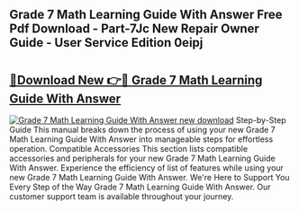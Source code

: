 ## Grade 7 Math Learning Guide With Answer Free Pdf Download - Part-7Jc New Repair Owner Guide - User Service Edition 0eipj

# <h2><a href="http://bc86573.oget.top/?id=Grade+7+Math+Learning+Guide+With+Answer">🔗Download New 👉🔴 Grade 7 Math Learning Guide With Answer</a></h2>

[![Grade 7 Math Learning Guide With Answer new download](https://i.imgur.com/5g1atiW.png)](http://bc86573.oget.top/?id=Grade+7+Math+Learning+Guide+With+Answer)
Step-by-Step Guide This manual breaks down the process of using your new Grade 7 Math Learning Guide With Answer into manageable steps for effortless operation. Compatible Accessories This section lists compatible accessories and peripherals for your new Grade 7 Math Learning Guide With Answer. Experience the efficiency of list of features while using your new Grade 7 Math Learning Guide With Answer. We're Here to Support You Every Step of the Way Grade 7 Math Learning Guide With Answer. Our customer support team is available throughout your journey.
